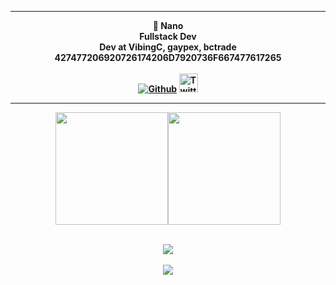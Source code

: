 
<center>
<p align="middle"><img align="middle" style="width: 10px;" src="https://imgur.com/xva0kra.png"> </img>
<hr>
<p align="middle"><b>🎩 Nano <br>
	Fullstack Dev<br>
        Dev at VibingC, gaypex, bctrade<br>
        427477206920726174206D7920736F667477617265 <br> <br>
	<a href="https://github.com/psauxx/">
    <img alt="Github" src="https://img.shields.io/github/followers/psauxx?style=for-the-badge&color=black&label=Follow%20Me&logoColor=0d1117&logo=github"></a>   
	<img alt="Twitter" style="height: 30px;" src="https://img.shields.io/twitter/follow/psauxx?style=for-the-badge&color=black&label=Follow%20Me&logoColor=0d1117&logo=twitter"></img> 
<hr>
	


<p align="middle"><img height="180em" src="https://github-readme-stats.vercel.app/api?username=psauxx&show_icons=true&theme=radical" /><img height="180em" src="https://github-readme-stats-eight-theta.vercel.app/api/top-langs/?username=psauxx&theme=radical&layout=compact&exclude_lang=java+r" /><br><br>
	<p align="middle"><img src="https://github-readme-stats.vercel.app/api/top-langs/?username=psauxx&langs_count=8&theme=radical&layout=compact">  </img><br><br>

<img src="https://komarev.com/ghpvc/?username=psauxx&style=flat-square">

</p>
